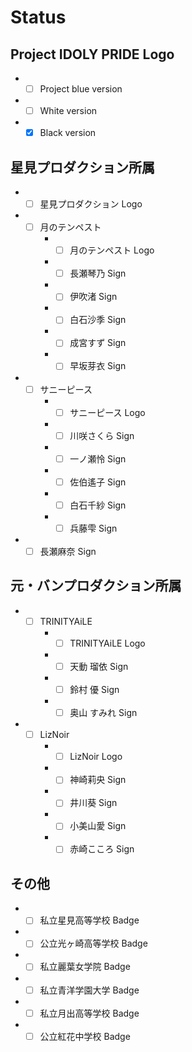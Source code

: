 # Status

## Project IDOLY PRIDE Logo

+ - [ ] Project blue version
+ - [ ] White version
+ - [x] Black version

## 星見プロダクション所属

+ - [ ] 星見プロダクション Logo
+ - [ ] 月のテンペスト
    + - [ ] 月のテンペスト Logo
    + - [ ] 長瀬琴乃 Sign
    + - [ ] 伊吹渚 Sign
    + - [ ] 白石沙季 Sign
    + - [ ] 成宮すず Sign
    + - [ ] 早坂芽衣 Sign
+ - [ ] サニーピース
    + - [ ] サニーピース Logo
    + - [ ] 川咲さくら Sign
    + - [ ] 一ノ瀬怜 Sign
    + - [ ] 佐伯遙子 Sign
    + - [ ] 白石千紗 Sign
    + - [ ] 兵藤雫 Sign
+ - [ ] 長瀬麻奈 Sign

## 元・バンプロダクション所属

+ - [ ] TRINITYAiLE
    + - [ ] TRINITYAiLE Logo
    + - [ ] 天動 瑠依 Sign
    + - [ ] 鈴村 優 Sign
    + - [ ] 奥山 すみれ Sign
+ - [ ] LizNoir
    + - [ ] LizNoir Logo
    + - [ ] 神崎莉央 Sign
    + - [ ] 井川葵 Sign
    + - [ ] 小美山愛 Sign
    + - [ ] 赤崎こころ Sign

## その他
+ - [ ] 私立星見高等学校 Badge
+ - [ ] 公立光ヶ崎高等学校 Badge
+ - [ ] 私立麗葉女学院 Badge
+ - [ ] 私立青洋学園大学 Badge
+ - [ ] 私立月出高等学校 Badge
+ - [ ] 公立紅花中学校 Badge